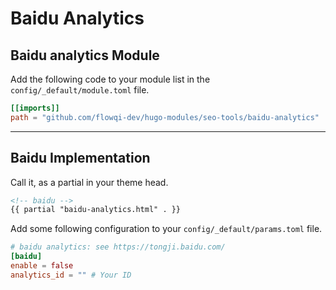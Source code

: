 # Baidu Analytics

## Baidu analytics Module

Add the following code to your module list in the `config/_default/module.toml` file.

```toml
[[imports]]
path = "github.com/flowqi-dev/hugo-modules/seo-tools/baidu-analytics"
```

<hr>

## Baidu Implementation

Call it, as a partial in your theme head.

```html
<!-- baidu -->
{{ partial "baidu-analytics.html" . }}
```

Add some following configuration to your `config/_default/params.toml` file.

```toml
# baidu analytics: see https://tongji.baidu.com/
[baidu]
enable = false
analytics_id = "" # Your ID
```
